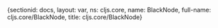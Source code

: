 {sectionid: docs, layout: var, ns: cljs.core, name: BlackNode, full-name: cljs.core/BlackNode,
  title: cljs.core/BlackNode}
